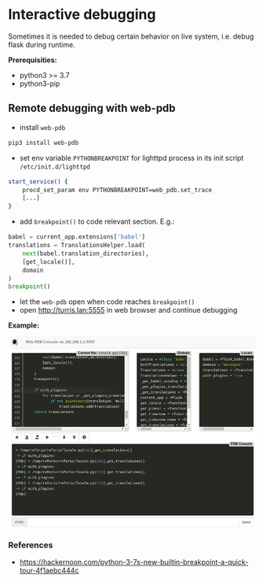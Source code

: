 # Interactive debugging

Sometimes it is needed to debug certain behavior on live system, i.e. debug flask during runtime.

**Prerequisities:**

* python3 >= 3.7
* python3-pip

## Remote debugging with web-pdb

* install `web-pdb`

```sh
pip3 install web-pdb
```

* set env variable `PYTHONBREAKPOINT` for lighttpd process in its init script `/etc/init.d/lighttpd`

```sh
start_service() {
    procd_set_param env PYTHONBREAKPOINT=web_pdb.set_trace
    [...]
}
```

* add `breakpoint()` to code relevant section. E.g.:

```python
babel = current_app.extensions['babel']
translations = TranslationsHelper.load(
    next(babel.translation_directories),
    [get_locale()],
    domain
)
breakpoint()
```

* let the `web-pdb` open when code reaches `breakpoint()`
* open <http://turris.lan:5555> in web browser and continue debugging

**Example:**

![Web-pdb example](../assets/web-pdb-example.png)

### References

* <https://hackernoon.com/python-3-7s-new-builtin-breakpoint-a-quick-tour-4f1aebc444c>
